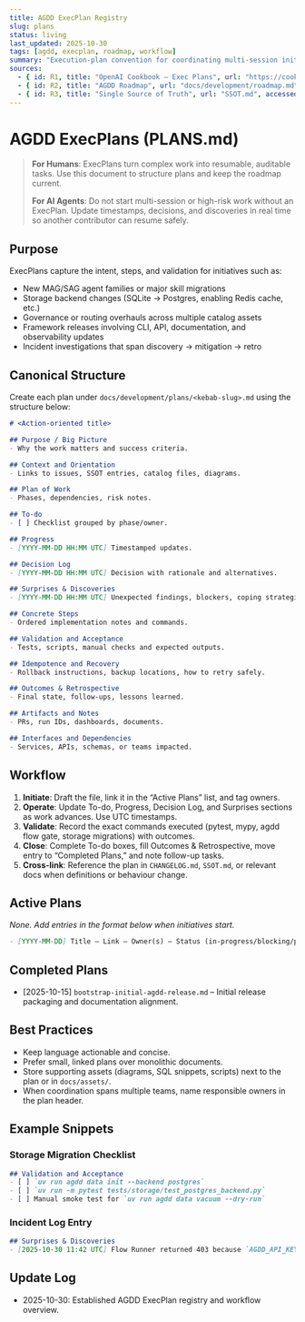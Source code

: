 ```yaml
---
title: AGDD ExecPlan Registry
slug: plans
status: living
last_updated: 2025-10-30
tags: [agdd, execplan, roadmap, workflow]
summary: "Execution-plan convention for coordinating multi-session initiatives across the AG-Driven Development framework."
sources:
  - { id: R1, title: "OpenAI Cookbook – Exec Plans", url: "https://cookbook.openai.com/articles/codex_exec_plans", accessed: "2025-10-30" }
  - { id: R2, title: "AGDD Roadmap", url: "docs/development/roadmap.md", accessed: "2025-10-30" }
  - { id: R3, title: "Single Source of Truth", url: "SSOT.md", accessed: "2025-10-30" }
---
```


# AGDD ExecPlans (PLANS.md)

> **For Humans**: ExecPlans turn complex work into resumable, auditable tasks. Use this document to structure plans and keep the roadmap current.
>
> **For AI Agents**: Do not start multi-session or high-risk work without an ExecPlan. Update timestamps, decisions, and discoveries in real time so another contributor can resume safely.

## Purpose

ExecPlans capture the intent, steps, and validation for initiatives such as:

- New MAG/SAG agent families or major skill migrations
- Storage backend changes (SQLite → Postgres, enabling Redis cache, etc.)
- Governance or routing overhauls across multiple catalog assets
- Framework releases involving CLI, API, documentation, and observability updates
- Incident investigations that span discovery → mitigation → retro

## Canonical Structure

Create each plan under `docs/development/plans/<kebab-slug>.md` using the structure below:

```markdown
# <Action-oriented title>

## Purpose / Big Picture
- Why the work matters and success criteria.

## Context and Orientation
- Links to issues, SSOT entries, catalog files, diagrams.

## Plan of Work
- Phases, dependencies, risk notes.

## To-do
- [ ] Checklist grouped by phase/owner.

## Progress
- [YYYY-MM-DD HH:MM UTC] Timestamped updates.

## Decision Log
- [YYYY-MM-DD HH:MM UTC] Decision with rationale and alternatives.

## Surprises & Discoveries
- [YYYY-MM-DD HH:MM UTC] Unexpected findings, blockers, coping strategies.

## Concrete Steps
- Ordered implementation notes and commands.

## Validation and Acceptance
- Tests, scripts, manual checks and expected outputs.

## Idempotence and Recovery
- Rollback instructions, backup locations, how to retry safely.

## Outcomes & Retrospective
- Final state, follow-ups, lessons learned.

## Artifacts and Notes
- PRs, run IDs, dashboards, documents.

## Interfaces and Dependencies
- Services, APIs, schemas, or teams impacted.
```

## Workflow

1. **Initiate**: Draft the file, link it in the “Active Plans” list, and tag owners.
2. **Operate**: Update To-do, Progress, Decision Log, and Surprises sections as work advances. Use UTC timestamps.
3. **Validate**: Record the exact commands executed (pytest, mypy, agdd flow gate, storage migrations) with outcomes.
4. **Close**: Complete To-do boxes, fill Outcomes & Retrospective, move entry to “Completed Plans,” and note follow-up tasks.
5. **Cross-link**: Reference the plan in `CHANGELOG.md`, `SSOT.md`, or relevant docs when definitions or behaviour change.

## Active Plans

_None. Add entries in the format below when initiatives start._

```markdown
- [YYYY-MM-DD] Title – Link – Owner(s) – Status (in-progress/blocking/paused)
```

## Completed Plans

- [2025-10-15] `bootstrap-initial-agdd-release.md` – Initial release packaging and documentation alignment.

## Best Practices

- Keep language actionable and concise.
- Prefer small, linked plans over monolithic documents.
- Store supporting assets (diagrams, SQL snippets, scripts) next to the plan or in `docs/assets/`.
- When coordination spans multiple teams, name responsible owners in the plan header.

## Example Snippets

### Storage Migration Checklist
```markdown
## Validation and Acceptance
- [ ] `uv run agdd data init --backend postgres`
- [ ] `uv run -m pytest tests/storage/test_postgres_backend.py`
- [ ] Manual smoke test for `uv run agdd data vacuum --dry-run`
```

### Incident Log Entry
```markdown
## Surprises & Discoveries
- [2025-10-30 11:42 UTC] Flow Runner returned 403 because `AGDD_API_KEY` rotated without redeploy. Added key refresh to plan.
```

## Update Log

- 2025-10-30: Established AGDD ExecPlan registry and workflow overview.
